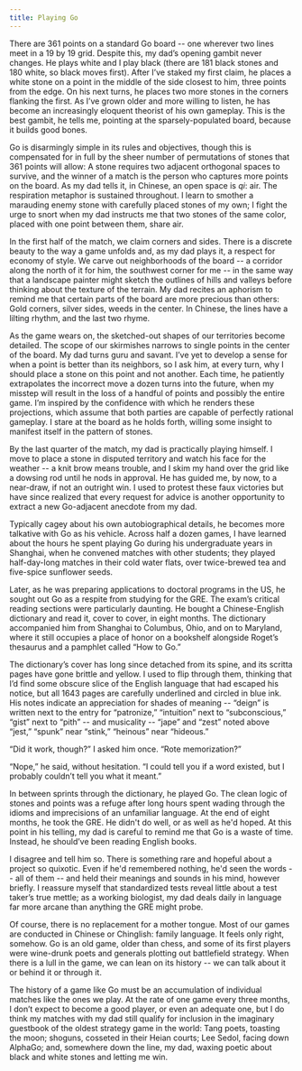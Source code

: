 ```yaml
---
title: Playing Go
---
```



There are 361 points on a standard Go board -- one wherever two lines meet in a 19 by 19 grid. Despite this, my dad’s opening gambit never changes. He plays white and I play black (there are 181 black stones and 180 white, so black moves first). After I’ve staked my first claim, he places a white stone on a point in the middle of the side closest to him, three points from the edge. On his next turns, he places two more stones in the corners flanking the first. As I’ve grown older and more willing to listen, he has become an increasingly eloquent theorist of his own gameplay. This is the best gambit, he tells me, pointing at the sparsely-populated board, because it builds good bones.  

Go is disarmingly simple in its rules and objectives, though this is compensated for in full by the sheer number of permutations of stones that 361 points will allow: A stone requires two adjacent orthogonal spaces to survive, and the winner of a match is the person who captures more points on the board. As my dad tells it, in Chinese, an open space is _qi_: air. The respiration metaphor is sustained throughout. I learn to smother a marauding enemy stone with carefully placed stones of my own; I fight the urge to snort when my dad instructs me that two stones of the same color, placed with one point between them, share air. 

In the first half of the match, we claim corners and sides. There is a discrete beauty to the way a game unfolds and, as my dad plays it, a respect for economy of style. We carve out neighborhoods of the board -- a corridor along the north of it for him, the southwest corner for me -- in the same way that a landscape painter might sketch the outlines of hills and valleys before thinking about the texture of the terrain. My dad recites an aphorism to remind me that certain parts of the board are more precious than others: Gold corners, silver sides, weeds in the center. In Chinese, the lines have a lilting rhythm, and the last two rhyme.

As the game wears on, the sketched-out shapes of our territories become detailed. The scope of our skirmishes narrows to single points in the center of the board. My dad turns guru and savant. I’ve yet to develop a sense for when a point is better than its neighbors, so I ask him, at every turn, why I should place a stone on this point and not another. Each time, he patiently extrapolates the incorrect move a dozen turns into the future, when my misstep will result in the loss of a handful of points and possibly the entire game. I’m inspired by the confidence with which he renders these projections, which assume that both parties are capable of perfectly rational gameplay. I stare at the board as he holds forth, willing some insight to manifest itself in the pattern of stones. 

By the last quarter of the match, my dad is practically playing himself. I move to place a stone in disputed territory and watch his face for the weather -- a knit brow means trouble, and I skim my hand over the grid like a dowsing rod until he nods in approval. He has guided me, by now, to a near-draw, if not an outright win. I used to protest these faux victories but have since realized that every request for advice is another opportunity to extract a new Go-adjacent anecdote from my dad. 

Typically cagey about his own autobiographical details, he becomes more talkative with Go as his vehicle. Across half a dozen games, I have learned about the hours he spent playing Go during his undergraduate years in Shanghai, when he convened matches with other students; they played half-day-long matches in their cold water flats, over twice-brewed tea and five-spice sunflower seeds. 

Later, as he was preparing applications to doctoral programs in the US, he sought out Go as a respite from studying for the GRE. The exam’s critical reading sections were particularly daunting. He bought a Chinese-English dictionary and read it, cover to cover, in eight months. The dictionary accompanied him from Shanghai to Columbus, Ohio, and on to Maryland, where it still occupies a place of honor on a bookshelf alongside Roget’s thesaurus and a pamphlet called “How to Go.” 

The dictionary’s cover has long since detached from its spine, and its scritta pages have gone brittle and yellow. I used to flip through them, thinking that I’d find some obscure slice of the English language that had escaped his notice, but all 1643 pages are carefully underlined and circled in blue ink. His notes indicate an appreciation for shades of meaning -- “deign” is written next to the entry for “patronize,” “intuition” next to “subconscious,” “gist” next to “pith” -- and musicality -- “jape” and “zest” noted above “jest,” “spunk” near “stink,” “heinous” near “hideous.”

“Did it work, though?” I asked him once. “Rote memorization?”

“Nope,” he said, without hesitation. “I could tell you if a word existed, but I probably couldn’t tell you what it meant.” 

In between sprints through the dictionary, he played Go. The clean logic of stones and points was a refuge after long hours spent wading through the idioms and imprecisions of an unfamiliar language. At the end of eight months, he took the GRE. He didn't do well, or as well as he'd hoped. At this point in his telling, my dad is careful to remind me that Go is a waste of time. Instead, he should’ve been reading English books. 

I disagree and tell him so. There is something rare and hopeful about a project so quixotic. Even if he'd remembered nothing, he'd seen the words -- all of them -- and held their meanings and sounds in his mind, however briefly. I reassure myself that standardized tests reveal little about a test taker’s true mettle; as a working biologist, my dad deals daily in language far more arcane than anything the GRE might probe. 

Of course, there is no replacement for a mother tongue. Most of our games are conducted in Chinese or Chinglish: family language. It feels only right, somehow. Go is an old game, older than chess, and some of its first players were wine-drunk poets and generals plotting out battlefield strategy. When there is a lull in the game, we can lean on its history -- we can talk about it or behind it or through it. 

The history of a game like Go must be an accumulation of individual matches like the ones we play. At the rate of one game every three months, I don’t expect to become a good player, or even an adequate one, but I do think my matches with my dad still qualify for inclusion in the imaginary guestbook of the oldest strategy game in the world: Tang poets, toasting the moon; shoguns, cosseted in their Heian courts; Lee Sedol, facing down AlphaGo; and, somewhere down the line, my dad, waxing poetic about black and white stones and letting me win. 


